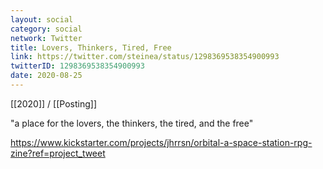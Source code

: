 ```yaml
---
layout: social
category: social
network: Twitter
title: Lovers, Thinkers, Tired, Free
link: https://twitter.com/steinea/status/1298369538354900993
twitterID: 1298369538354900993
date: 2020-08-25
---
```


[[2020]] / [[Posting]]

"a place for the lovers, the thinkers, the tired, and the free"

<https://www.kickstarter.com/projects/jhrrsn/orbital-a-space-station-rpg-zine?ref=project_tweet>
